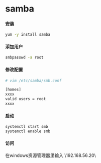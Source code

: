 # samba

#### 安装

```bash
yum -y install samba
```

#### 添加用户

```bash
smbpasswd -a root
```

#### 修改配置

```bash
# vim /etc/samba/smb.conf

[homes]
xxxx
valid users = root
xxxx
```

#### 启动

```bash
systemctl start smb
systemctl enable smb
```

#### 访问

在windows资源管理器里输入  \\192.168.56.20\

